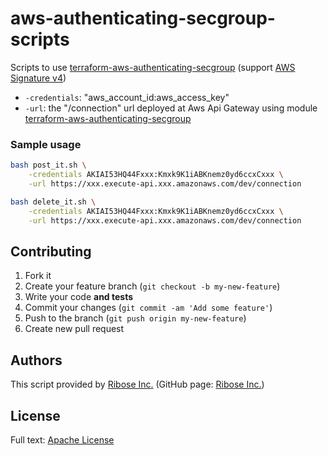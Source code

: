 # aws-authenticating-secgroup-scripts

Scripts to use [terraform-aws-authenticating-secgroup](https://github.com/riboseinc/terraform-aws-authenticating-secgroup) (support [AWS Signature v4](http://docs.aws.amazon.com/general/latest/gr/signature-version-4.html))

- `-credentials`: "aws_account_id:aws_access_key"
- `-url`: the "/connection" url deployed at Aws Api Gateway using module [terraform-aws-authenticating-secgroup](https://github.com/riboseinc/terraform-aws-authenticating-secgroup)


### Sample usage

```bash
bash post_it.sh \
    -credentials AKIAI53HQ44Fxxx:Kmxk9K1iABKnemz0yd6ccxCxxx \
    -url https://xxx.execute-api.xxx.amazonaws.com/dev/connection

bash delete_it.sh \
    -credentials AKIAI53HQ44Fxxx:Kmxk9K1iABKnemz0yd6ccxCxxx \
    -url https://xxx.execute-api.xxx.amazonaws.com/dev/connection
```


## Contributing

1. Fork it
2. Create your feature branch (`git checkout -b my-new-feature`)
3. Write your code **and tests**
4. Commit your changes (`git commit -am 'Add some feature'`)
5. Push to the branch (`git push origin my-new-feature`)
6. Create new pull request


## Authors

This script provided by [Ribose Inc.](https://www.ribose.com) (GitHub page: [Ribose Inc.](https://github.com/riboseinc))


## License

Full text: [Apache License](LICENSE)
